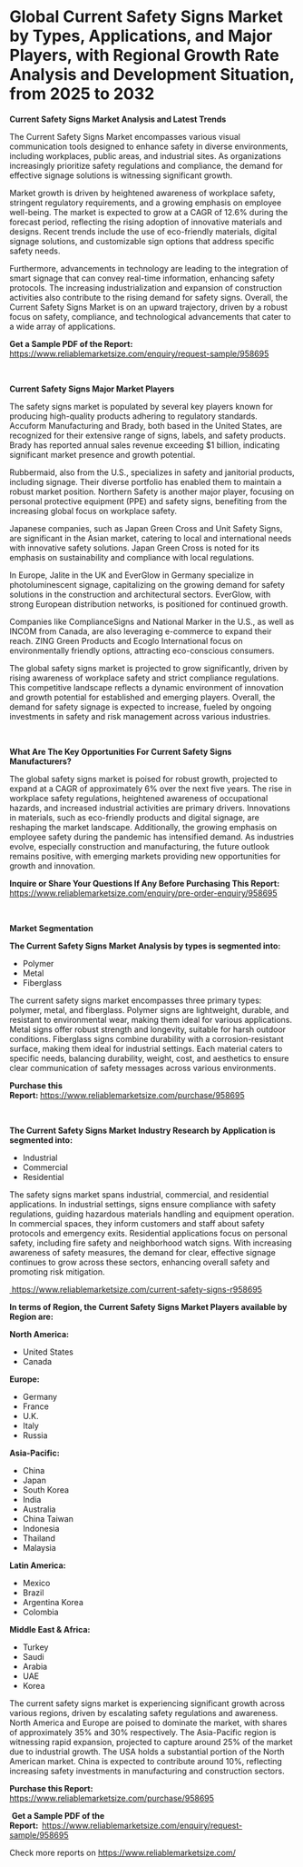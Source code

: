 <p><h1>Global Current Safety Signs Market by Types, Applications, and Major Players, with Regional Growth Rate Analysis and Development Situation, from 2025 to 2032</h1></p><p><strong>Current Safety Signs Market Analysis and Latest Trends</strong></p>
<p><p>The Current Safety Signs Market encompasses various visual communication tools designed to enhance safety in diverse environments, including workplaces, public areas, and industrial sites. As organizations increasingly prioritize safety regulations and compliance, the demand for effective signage solutions is witnessing significant growth. </p><p>Market growth is driven by heightened awareness of workplace safety, stringent regulatory requirements, and a growing emphasis on employee well-being. The market is expected to grow at a CAGR of 12.6% during the forecast period, reflecting the rising adoption of innovative materials and designs. Recent trends include the use of eco-friendly materials, digital signage solutions, and customizable sign options that address specific safety needs. </p><p>Furthermore, advancements in technology are leading to the integration of smart signage that can convey real-time information, enhancing safety protocols. The increasing industrialization and expansion of construction activities also contribute to the rising demand for safety signs. Overall, the Current Safety Signs Market is on an upward trajectory, driven by a robust focus on safety, compliance, and technological advancements that cater to a wide array of applications.</p></p>
<p><strong>Get a Sample PDF of the Report:&nbsp;</strong> <a href="https://www.reliablemarketsize.com/enquiry/request-sample/958695?utm_campaign=2744&utm_medium=2&utm_source=Github&utm_content=ia&utm_term=21032025&utm_id=current-safety-signs">https://www.reliablemarketsize.com/enquiry/request-sample/958695</a></p>
<p>&nbsp;</p>
<p><strong>Current Safety Signs Major Market Players</strong></p>
<p><p>The safety signs market is populated by several key players known for producing high-quality products adhering to regulatory standards. Accuform Manufacturing and Brady, both based in the United States, are recognized for their extensive range of signs, labels, and safety products. Brady has reported annual sales revenue exceeding $1 billion, indicating significant market presence and growth potential.</p><p>Rubbermaid, also from the U.S., specializes in safety and janitorial products, including signage. Their diverse portfolio has enabled them to maintain a robust market position. Northern Safety is another major player, focusing on personal protective equipment (PPE) and safety signs, benefiting from the increasing global focus on workplace safety.</p><p>Japanese companies, such as Japan Green Cross and Unit Safety Signs, are significant in the Asian market, catering to local and international needs with innovative safety solutions. Japan Green Cross is noted for its emphasis on sustainability and compliance with local regulations.</p><p>In Europe, Jalite in the UK and EverGlow in Germany specialize in photoluminescent signage, capitalizing on the growing demand for safety solutions in the construction and architectural sectors. EverGlow, with strong European distribution networks, is positioned for continued growth.</p><p>Companies like ComplianceSigns and National Marker in the U.S., as well as INCOM from Canada, are also leveraging e-commerce to expand their reach. ZING Green Products and Ecoglo International focus on environmentally friendly options, attracting eco-conscious consumers.</p><p>The global safety signs market is projected to grow significantly, driven by rising awareness of workplace safety and strict compliance regulations. This competitive landscape reflects a dynamic environment of innovation and growth potential for established and emerging players. Overall, the demand for safety signage is expected to increase, fueled by ongoing investments in safety and risk management across various industries.</p></p>
<p>&nbsp;</p>
<p><strong>What Are The Key Opportunities For Current Safety Signs Manufacturers?</strong></p>
<p><p>The global safety signs market is poised for robust growth, projected to expand at a CAGR of approximately 6% over the next five years. The rise in workplace safety regulations, heightened awareness of occupational hazards, and increased industrial activities are primary drivers. Innovations in materials, such as eco-friendly products and digital signage, are reshaping the market landscape. Additionally, the growing emphasis on employee safety during the pandemic has intensified demand. As industries evolve, especially construction and manufacturing, the future outlook remains positive, with emerging markets providing new opportunities for growth and innovation.</p></p>
<p><strong>Inquire or Share Your Questions If Any Before Purchasing This Report:</strong> <a href="https://www.reliablemarketsize.com/enquiry/pre-order-enquiry/958695?utm_campaign=2744&utm_medium=2&utm_source=Github&utm_content=ia&utm_term=21032025&utm_id=current-safety-signs">https://www.reliablemarketsize.com/enquiry/pre-order-enquiry/958695</a></p>
<p>&nbsp;</p>
<p><strong>Market Segmentation</strong></p>
<p><strong>The Current Safety Signs Market Analysis by types is segmented into:</strong></p>
<p><ul><li>Polymer</li><li>Metal</li><li>Fiberglass</li></ul></p>
<p><p>The current safety signs market encompasses three primary types: polymer, metal, and fiberglass. Polymer signs are lightweight, durable, and resistant to environmental wear, making them ideal for various applications. Metal signs offer robust strength and longevity, suitable for harsh outdoor conditions. Fiberglass signs combine durability with a corrosion-resistant surface, making them ideal for industrial settings. Each material caters to specific needs, balancing durability, weight, cost, and aesthetics to ensure clear communication of safety messages across various environments.</p></p>
<p><strong>Purchase this Report:&nbsp;</strong><a href="https://www.reliablemarketsize.com/purchase/958695?utm_campaign=2744&utm_medium=2&utm_source=Github&utm_content=ia&utm_term=21032025&utm_id=current-safety-signs">https://www.reliablemarketsize.com/purchase/958695</a></p>
<p>&nbsp;</p>
<p><strong>The Current Safety Signs Market Industry Research by Application is segmented into:</strong></p>
<p><ul><li>Industrial</li><li>Commercial</li><li>Residential</li></ul></p>
<p><p>The safety signs market spans industrial, commercial, and residential applications. In industrial settings, signs ensure compliance with safety regulations, guiding hazardous materials handling and equipment operation. In commercial spaces, they inform customers and staff about safety protocols and emergency exits. Residential applications focus on personal safety, including fire safety and neighborhood watch signs. With increasing awareness of safety measures, the demand for clear, effective signage continues to grow across these sectors, enhancing overall safety and promoting risk mitigation.</p></p>
<p><a href="https://www.reliablemarketsize.com/current-safety-signs-r958695?utm_campaign=2744&utm_medium=2&utm_source=Github&utm_content=ia&utm_term=21032025&utm_id=current-safety-signs">&nbsp;https://www.reliablemarketsize.com/current-safety-signs-r958695</a></p>
<p><strong>In terms of Region, the Current Safety Signs Market Players available by Region are:</strong></p>
<p>
    <p> <strong> North America: </strong>
        <ul>
            <li>United States</li>
            <li>Canada</li>
        </ul>
        </p> 
    <p> <strong> Europe: </strong>
        <ul>
            <li>Germany</li>
            <li>France</li>
            <li>U.K.</li>
            <li>Italy</li>
            <li>Russia</li>
        </ul>
        </p> 
    <p> <strong> Asia-Pacific: </strong>
        <ul>
            <li>China</li>
            <li>Japan</li>
            <li>South Korea</li>
            <li>India</li>
            <li>Australia</li>
            <li>China Taiwan</li>
            <li>Indonesia</li>
            <li>Thailand</li>
            <li>Malaysia</li>
        </ul>
        </p> 
    <p> <strong> Latin America: </strong>
        <ul>
            <li>Mexico</li>
            <li>Brazil</li>
            <li>Argentina Korea</li>
            <li>Colombia</li>
        </ul>
        </p> 
    <p> <strong> Middle East & Africa: </strong>
        <ul>
            <li>Turkey</li>
            <li>Saudi</li>
            <li>Arabia</li>
            <li>UAE</li>
            <li>Korea</li>
        </ul>
    </p>
    </p>
<p><p>The current safety signs market is experiencing significant growth across various regions, driven by escalating safety regulations and awareness. North America and Europe are poised to dominate the market, with shares of approximately 35% and 30% respectively. The Asia-Pacific region is witnessing rapid expansion, projected to capture around 25% of the market due to industrial growth. The USA holds a substantial portion of the North American market. China is expected to contribute around 10%, reflecting increasing safety investments in manufacturing and construction sectors.</p></p>
<p><strong>Purchase this Report: </strong><a href="https://www.reliablemarketsize.com/purchase/958695?utm_campaign=2744&utm_medium=2&utm_source=Github&utm_content=ia&utm_term=21032025&utm_id=current-safety-signs">https://www.reliablemarketsize.com/purchase/958695</a></p>
<p>&nbsp;<strong>Get a Sample PDF of the Report:&nbsp;&nbsp;</strong><a href="https://www.reliablemarketsize.com/enquiry/request-sample/958695?utm_campaign=2744&utm_medium=2&utm_source=Github&utm_content=ia&utm_term=21032025&utm_id=current-safety-signs">https://www.reliablemarketsize.com/enquiry/request-sample/958695</a></p>
<p><strong></strong></p>
<p>Check more reports on <a href="https://www.reliablemarketsize.com/?utm_campaign=2744&utm_medium=2&utm_source=Github&utm_content=ia&utm_term=21032025&utm_id=current-safety-signs">https://www.reliablemarketsize.com/</a></p>